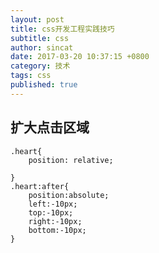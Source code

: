 ```yaml
---
layout: post
title: css开发工程实践技巧
subtitle: css
author: sincat
date: 2017-03-20 10:37:15 +0800
category: 技术
tags: css
published: true
---
```


## 扩大点击区域
    
    .heart{
        position: relative;
        
    }
    .heart:after{
        position:absolute;
        left:-10px;
        top:-10px;
        right:-10px;
        bottom:-10px;
    }



